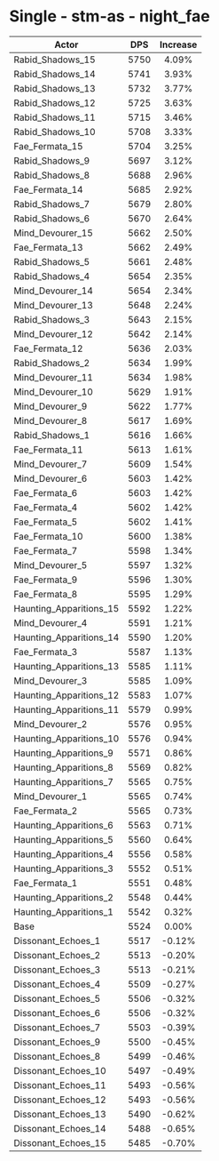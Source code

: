 # Single - stm-as - night_fae
| Actor | DPS | Increase |
|---|:---:|:---:|
|Rabid_Shadows_15|5750|4.09%|
|Rabid_Shadows_14|5741|3.93%|
|Rabid_Shadows_13|5732|3.77%|
|Rabid_Shadows_12|5725|3.63%|
|Rabid_Shadows_11|5715|3.46%|
|Rabid_Shadows_10|5708|3.33%|
|Fae_Fermata_15|5704|3.25%|
|Rabid_Shadows_9|5697|3.12%|
|Rabid_Shadows_8|5688|2.96%|
|Fae_Fermata_14|5685|2.92%|
|Rabid_Shadows_7|5679|2.80%|
|Rabid_Shadows_6|5670|2.64%|
|Mind_Devourer_15|5662|2.50%|
|Fae_Fermata_13|5662|2.49%|
|Rabid_Shadows_5|5661|2.48%|
|Rabid_Shadows_4|5654|2.35%|
|Mind_Devourer_14|5654|2.34%|
|Mind_Devourer_13|5648|2.24%|
|Rabid_Shadows_3|5643|2.15%|
|Mind_Devourer_12|5642|2.14%|
|Fae_Fermata_12|5636|2.03%|
|Rabid_Shadows_2|5634|1.99%|
|Mind_Devourer_11|5634|1.98%|
|Mind_Devourer_10|5629|1.91%|
|Mind_Devourer_9|5622|1.77%|
|Mind_Devourer_8|5617|1.69%|
|Rabid_Shadows_1|5616|1.66%|
|Fae_Fermata_11|5613|1.61%|
|Mind_Devourer_7|5609|1.54%|
|Mind_Devourer_6|5603|1.42%|
|Fae_Fermata_6|5603|1.42%|
|Fae_Fermata_4|5602|1.42%|
|Fae_Fermata_5|5602|1.41%|
|Fae_Fermata_10|5600|1.38%|
|Fae_Fermata_7|5598|1.34%|
|Mind_Devourer_5|5597|1.32%|
|Fae_Fermata_9|5596|1.30%|
|Fae_Fermata_8|5595|1.29%|
|Haunting_Apparitions_15|5592|1.22%|
|Mind_Devourer_4|5591|1.21%|
|Haunting_Apparitions_14|5590|1.20%|
|Fae_Fermata_3|5587|1.13%|
|Haunting_Apparitions_13|5585|1.11%|
|Mind_Devourer_3|5585|1.09%|
|Haunting_Apparitions_12|5583|1.07%|
|Haunting_Apparitions_11|5579|0.99%|
|Mind_Devourer_2|5576|0.95%|
|Haunting_Apparitions_10|5576|0.94%|
|Haunting_Apparitions_9|5571|0.86%|
|Haunting_Apparitions_8|5569|0.82%|
|Haunting_Apparitions_7|5565|0.75%|
|Mind_Devourer_1|5565|0.74%|
|Fae_Fermata_2|5565|0.73%|
|Haunting_Apparitions_6|5563|0.71%|
|Haunting_Apparitions_5|5560|0.64%|
|Haunting_Apparitions_4|5556|0.58%|
|Haunting_Apparitions_3|5552|0.51%|
|Fae_Fermata_1|5551|0.48%|
|Haunting_Apparitions_2|5548|0.44%|
|Haunting_Apparitions_1|5542|0.32%|
|Base|5524|0.00%|
|Dissonant_Echoes_1|5517|-0.12%|
|Dissonant_Echoes_2|5513|-0.20%|
|Dissonant_Echoes_3|5513|-0.21%|
|Dissonant_Echoes_4|5509|-0.27%|
|Dissonant_Echoes_5|5506|-0.32%|
|Dissonant_Echoes_6|5506|-0.32%|
|Dissonant_Echoes_7|5503|-0.39%|
|Dissonant_Echoes_9|5500|-0.45%|
|Dissonant_Echoes_8|5499|-0.46%|
|Dissonant_Echoes_10|5497|-0.49%|
|Dissonant_Echoes_11|5493|-0.56%|
|Dissonant_Echoes_12|5493|-0.56%|
|Dissonant_Echoes_13|5490|-0.62%|
|Dissonant_Echoes_14|5488|-0.65%|
|Dissonant_Echoes_15|5485|-0.70%|
